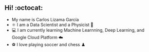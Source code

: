 ## Hi! :octocat:

- My name is Carlos Lizama García
- ⚛️ I am a Data Scientist and a Physicist 👾
- 💻 I am currently learning Machine Learnning, Deep Learning, and Google Cloud Platform ☁️
- ⚽ I love playing soccer and chess ♟️
  



<!--
**CarlosLizamaGarcia/CarlosLizamaGarcia** is a ✨ _special_ ✨ repository because its `README.md` (this file) appears on your GitHub profile.

Here are some ideas to get you started:

- 🔭 I’m currently working on ...
- 🌱 I’m currently learning ...
- 👯 I’m looking to collaborate on ...
- 🤔 I’m looking for help with ...
- 💬 Ask me about ...
- 📫 How to reach me: ...
- 😄 Pronouns: ...
- ⚡ Fun fact: ...
-->
